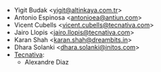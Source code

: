 - Yigit Budak \<<yigit@altinkaya.com.tr>\>
- Antonio Espinosa \<<antonioea@antiun.com>\>
- Vicent Cubells \<<vicent.cubells@tecnativa.com>\>
- Jairo Llopis \<<jairo.llopis@tecnativa.com>\>
- Karan Shah \<<karan.shah@dreambits.in>\>
- Dhara Solanki \<<dhara.solanki@initos.com>\>
- [Tecnativa](https://www.tecnativa.com):
  - Alexandre Diaz
